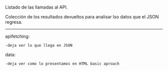 Listado de las llamadas al API.

Colección de los resultados devueltos para analisar lso datos que el JSON regresa.

---

apifetching:

    -deja ver lo que llega en JSON

data:

    -deja ver como lo presentamos en HTML basic aproach
